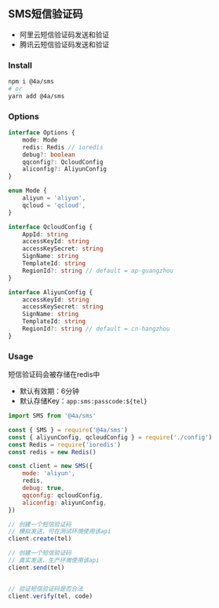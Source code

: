 SMS短信验证码
---
* 阿里云短信验证码发送和验证
* 腾讯云短信验证码发送和验证

### Install
```sh
npm i @4a/sms
# or
yarn add @4a/sms
```

### Options
```ts
interface Options {
    mode: Mode
    redis: Redis // ioredis
    debug?: boolean
    qqconfig?: QcloudConfig
    aliconfig?: AliyunConfig
}

enum Mode {
    aliyun = 'aliyun',
    qcloud = 'qcloud',
}

interface QcloudConfig {
    AppId: string
    accessKeyId: string
    accessKeySecret: string
    SignName: string
    TemplateId: string
    RegionId?: string // default = ap-guangzhou
}

interface AliyunConfig {
    accessKeyId: string
    accessKeySecret: string
    SignName: string
    TemplateId: string
    RegionId?: string // default = cn-hangzhou
}

```

### Usage
短信验证码会被存储在redis中
* 默认有效期：6分钟
* 默认存储Key：``app:sms:passcode:${tel}``
```ts
import SMS from '@4a/sms'
```
```js
const { SMS } = require('@4a/sms')
const { aliyunConfig, qcloudConfig } = require('./config')
const Redis = require('ioredis')
const redis = new Redis()

const client = new SMS({
    mode: 'aliyun',
    redis,
    debug: true,
    qqconfig: qcloudConfig,
    aliconfig: aliyunConfig,
})

// 创建一个短信验证码
// 模拟发送，可在测试环境使用该api
client.create(tel)

// 创建一个短信验证码
// 真实发送，生产环境使用该api
client.send(tel)


// 验证短信验证码是否合法
client.verify(tel, code)
```
